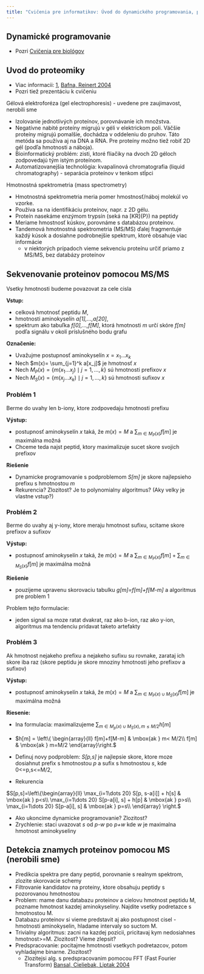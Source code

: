 ```yaml
---
title: "Cvičenia pre informatikov: Úvod do dynamického programovania, proteomika"
---
```



## Dynamické programovanie

  - Pozri [Cvičenia pre biológov](./cb-dp.md)

## Uvod do proteomiky

  - Viac informacii: [1](http://www.cs.uwaterloo.ca/~binma/cs882/),
    [Bafna,
    Reinert 2004](http://citeseerx.ist.psu.edu/viewdoc/download?doi=10.1.1.85.933&rep=rep1&type=pdf)
  - Pozri tiež prezentáciu k cvičeniu

Gélová elektroforéza (gel electrophoresis) - uvedene pre zaujimavost,
nerobili sme

  - Izolovanie jednotlivých proteínov, porovnávanie ich množstva.
  - Negatívne nabité proteíny migrujú v géli v elektrickom poli. Väčšie
    proteíny migrujú pomalšie, dochádza v oddeleniu do pruhov. Táto
    metóda sa používa aj na DNA a RNA. Pre proteíny možno tiež robiť 2D
    gél (podľa hmotnosti a náboja).
  - Bioinformatický problém: zisti, ktoré fliačiky na dvoch 2D géloch
    zodpovedajú tým istým proteínom.
  - Automatizovanejšia technológia: kvapalinová chromatografia (liquid
    chromatography) - separácia proteínov v tenkom stĺpci

Hmotnostná spektrometria (mass spectrometry)

  - Hmotnostná spektrometria meria pomer hmostnosť/náboj molekúl vo
    vzorke.
  - Používa sa na identifikáciu proteínov, napr. z 2D gélu.
  - Proteín nasekáme enzýmom trypsín (seká na \[KR\]{P}) na peptidy
  - Meriame hmostnosť kúskov, porovnáme s databázou proteínov.
  - Tandemová hmotnostná spektrometria (MS/MS) ďalej fragmentuje každý
    kúsok a dosiahne podrobnejšie spektrum, ktoré obsahuje viac
    informácie
      - v niektorých prípadoch vieme sekvenciu proteínu určiť priamo z
        MS/MS, bez databázy proteínov

## Sekvenovanie proteinov pomocou MS/MS

Vsetky hmotnosti budeme povazovat za cele cisla

**Vstup:**

  - celková hmotnosť peptidu *M*,
  - hmotnosti aminokyselín *a\[1\],...,a\[20\]*,
  - spektrum ako tabuľka *f\[0\],...,f\[M\]*, ktorá hmotnosti *m* určí
    skóre *f\[m\]* podľa signálu v okolí príslušného bodu grafu

**Označenie:**

  - Uvažujme postupnosť aminokyselín $x =x_1 \dots x_k$
  - Nech $m(x)= \sum_{j=1}^k a[x_j]$ je hmotnosť *x*
  - Nech $M_P(x) = \{m(x_1\dots x_j)\mid j=1,\dots,k\}$ sú hmotnosti
    prefixov *x*
  - Nech $M_S(x) = \{m(x_j\dots x_k)\mid j=1,\dots,k\}$ sú hmotnosti
    sufixov *x*

### Problém 1

Berme do uvahy len b-iony, ktore zodpovedaju hmotnosti prefixu

**Výstup:**

  - postupnosť aminokyselín *x* taká, že $m(x)=M$ a
    $\sum_{m\in M_P(x)} f[m]$ je maximálna možná
  - Chceme teda najst peptid, ktory maximalizuje sucet skore svojich
    prefixov

**Riešenie**

  - Dynamicke programovanie s podproblemom *S\[m\]* je skore najlepsieho
    prefixu s hmotnostou *m*
  - Rekurencia? Zlozitost? Je to polynomialny algoritmus? (Aky velky je
    vlastne vstup?)

### Problém 2

Berme do uvahy aj y-iony, ktore meraju hmotnost sufixu, scitame skore
prefixov a sufixov

**Výstup:**

  - postupnosť aminokyselín *x* taká, že $m(x)=M$ a
    $\sum_{m\in M_P(x)} f[m]+ \sum_{m\in M_S(x)} f[m]$ je maximálna
    možná

**Riešenie**

  - pouzijeme upravenu skorovaciu tabulku *g\[m\]=f\[m\]+f\[M-m\]* a
    algoritmus pre problem 1

Problem tejto formulacie:

  - jeden signal sa moze ratat dvakrat, raz ako b-ion, raz ako y-ion,
    algoritmus ma tendenciu pridavat taketo artefakty

### Problém 3

Ak hmotnost nejakeho prefixu a nejakeho sufixu su rovnake, zarataj ich
skore iba raz (skore peptidu je skore mnoziny hmotnosti jeho prefixov a
sufixov)

**Výstup:**

  - postupnosť aminokyselín *x* taká, že $m(x)=M$ a
    $\sum_{m\in M_P(x)\cup M_S(x)} f[m]$ je maximálna možná

**Riesenie:**

  - Ina formulacia: maximalizujeme
    $\sum_{m\in M_p(x)\cup M_S(x), m\le M/2} h[m]$
  - $h\[m\] = \\left\\{ \\begin{array}{ll}
f\[m\]+f\[M-m\] & \\mbox{ak } m\< M/2\\\\ f\[m\] & \\mbox{ak } m=M/2
\\end{array}\\right.$

  - Definuj novy podproblem: *S\[p,s\]* je najlepsie skore, ktore moze
    dosiahnut prefix s hmotnostou *p* a sufix s hmotnostou *s*, kde
    0\<=p,s\<=M/2,
  - Rekurencia

$S[p,s]=\left\{\begin{array}{ll}
\max_{i=1\dots 20} S[p, s-a[i]] + h[s] & \mbox{ak } p<s\\
\max_{i=1\dots 20} S[p-a[i], s] + h[p] & \mbox{ak } p>s\\
\max_{i=1\dots 20} S[p-a[i], s] & \mbox{ak } p=s\\
\end{array}
\right.$

  - Ako ukoncime dynamicke programovanie? Zlozitost?
  - Zrychlenie: staci uvazovat *s* od *p-w* po *p+w* kde *w* je
    maximalna hmotnost aminokyseliny

## Detekcia znamych proteinov pomocou MS (nerobili sme)

  - Predikcia spektra pre dany peptid, porovnanie s realnym spektrom,
    zlozite skorovacie schemy
  - Filtrovanie kandidatov na proteiny, ktore obsahuju peptidy s
    pozorovanou hmotnostou
  - Problem: mame danu databazu proteinov a cielovu hmotnost peptidu M,
    pozname hmotnost kazdej aminokyseliny. Najdite vsetky podretazce s
    hmotnostou M.
  - Databazu proteinov si vieme predstavit aj ako postupnost cisel -
    hmotnosti aminokyselin, hladame intervaly so suctom M.
  - Trivialny algoritmus: zacni na kazdej pozicii, pricitavaj kym
    nedosiahnes hmotnost\>=M. Zlozitost? Vieme zlepsit?
  - Predspracovanie: pocitajme hmotnosti vsetkych podretazcov, potom
    vyhladajme binarne. Zlozitost?
      - Zlozitejsi alg. s predspracovanim pomocou FFT (Fast Fourier
        Transform) [Bansal, Cieliebak,
        Liptak 2004](http://gi.cebitec.uni-bielefeld.de/people/zsuzsa/papers/cpm_bcl.pdf)
